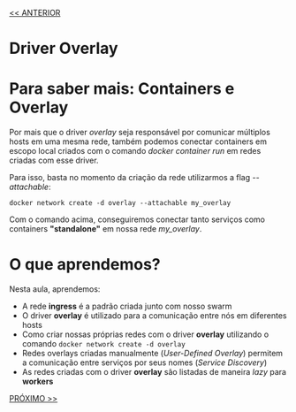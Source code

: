 [<< ANTERIOR](https://github.com/pvreboucas/docker-swarm-orquestrador/tree/aula-05/aulas)

# Driver Overlay

# Para saber mais: Containers e Overlay

Por mais que o driver *overlay* seja responsável por comunicar múltiplos hosts em uma mesma rede,
também podemos conectar containers em escopo local criados com o comando *docker container run* em redes criadas com esse driver.

Para isso, basta no momento da criação da rede utilizarmos a flag *--attachable*:

```
docker network create -d overlay --attachable my_overlay
```

Com o comando acima, conseguiremos conectar tanto serviços como containers __"standalone"__ em nossa rede *my_overlay*.

# O que aprendemos?

Nesta aula, aprendemos:

* A rede **ingress** é a padrão criada junto com nosso swarm
* O driver **overlay** é utilizado para a comunicação entre nós em diferentes hosts
* Como criar nossas próprias redes com o driver **overlay** utilizando o comando ```docker network create -d overlay```
* Redes overlays criadas manualmente (*User-Defined Overlay*) permitem a comunicação entre serviços por seus nomes (*Service Discovery*)
* As redes criadas com o driver **overlay** são listadas de maneira *lazy* para **workers**

[PRÓXIMO >>](https://github.com/pvreboucas/docker-swarm-orquestrador/tree/aula-07/aulas)
